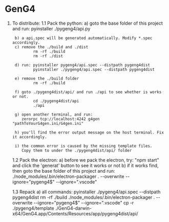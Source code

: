 # GenG4

1. To distribute:
    1.1 Pack the python:
        a) goto the base folder of this project and run: 
                pyinstaller ./pygeng4/api.py 

        b) a api.spec will be generated automatically. Modify *.spec accordingly.
        c) remove the ./build and ./dist
                rm -rf ./build
                rm -rf ./dist

        d) run: pyinstaller pygeng4/api.spec --distpath pygeng4dist
                pyinstaller ./pygeng4/api.spec --distpath pygeng4dist

        e) remove the ./build folder
                rm -rf ./build

        f) goto ./pygeng4dist/api/ and run ./api to see whether is works or not. 
                cd ./pygeng4dist/api
                ./api

        g) open another terminal, and run:
           zerorpc tcp://localhost:4242 g4gen "pathToYourG4gen.ini/G4gen.ini"

        h) you'll find the error output message on the host terminal. Fix it accordingly.

        i) the common error is caused by the missing template files. 
           Copy them to under the ./pygeng4dist/api/ folder


   
    1.2 Pack the electron:
        a) before we pack the electron, try: "npm start" and click the 'generat' button to see it works or not
        b) if it works find, then goto the base folder of this project and run: 
            ./node_modules/.bin/electron-packager . --overwrite --ignore="pygeng4$" --ignore="\.vscode"
 

    1.3 Repack
        a) all commands:
            pyinstaller ./pygeng4/api.spec --distpath pygeng4dist
            rm -rf ./build
            ./node_modules/.bin/electron-packager . --overwrite --ignore="pygeng4$" --ignore="\.vscode"
            cp -r ./pygeng4/template ./GenG4-darwin-x64/GenG4.app/Contents/Resources/app/pygeng4dist/api/












